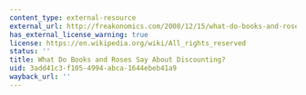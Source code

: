 ```yaml
---
content_type: external-resource
external_url: http://freakonomics.com/2008/12/15/what-do-books-and-roses-say-about-discounting/
has_external_license_warning: true
license: https://en.wikipedia.org/wiki/All_rights_reserved
status: ''
title: What Do Books and Roses Say About Discounting?
uid: 3add41c3-f105-4994-abca-1644ebeb41a9
wayback_url: ''
---
```

